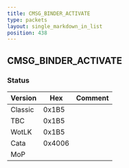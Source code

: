 ```yaml
---
title: CMSG_BINDER_ACTIVATE
type: packets
layout: single_markdown_in_list
position: 438
---
```


## CMSG_BINDER_ACTIVATE

### Status

Version    | Hex        | Comment
---------- | ---------- | ---------- 
Classic    | 0x1B5      |
TBC        | 0x1B5      |
WotLK      | 0x1B5      |
Cata       | 0x4006     |
MoP        |            |